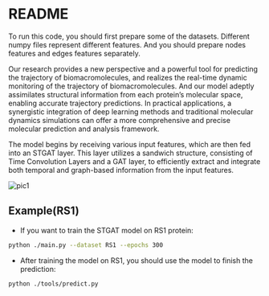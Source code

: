 # README

To run this code, you should first prepare some of the datasets. Different numpy files represent different features. And you should prepare nodes features and edges features separately. 

Our research provides a new perspective and a powerful tool for predicting the trajectory of biomacromolecules, and realizes the real-time dynamic monitoring of the trajectory of biomacromolecules.  And our model adeptly assimilates structural information from each protein’s molecular space, enabling accurate trajectory predictions. In practical applications, a synergistic integration of deep learning methods and traditional molecular dynamics simulations can offer a more comprehensive and precise molecular prediction and analysis framework.



The model begins by receiving various input features, which are then fed into an STGAT layer. This layer utilizes a sandwich structure, consisting of Time Convolution Layers and a GAT layer, to efficiently extract and integrate both temporal and graph-based information from the input features.

![pic1](C:\Users\32018\Desktop\stgat\figure\pic1.png)



## Example(RS1)

* If you want to train the STGAT model on RS1 protein:

```bash
python ./main.py --dataset RS1 --epochs 300 
```

* After training the model on RS1, you should use the model to finish the prediction:

```bash
python ./tools/predict.py
```



